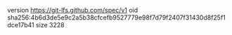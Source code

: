 version https://git-lfs.github.com/spec/v1
oid sha256:4b6d3de5e9c2a5b38cfcefb9527779e98f7d79f2407f31430d8f25f1dce17b41
size 3228
